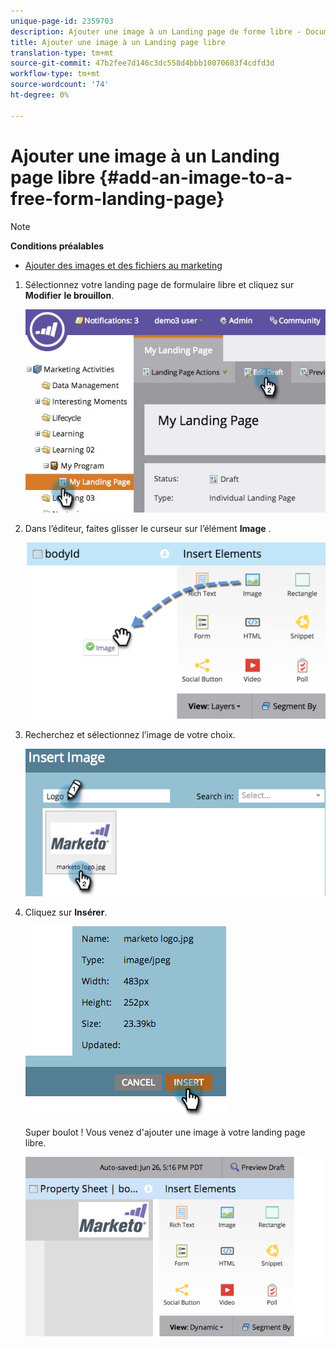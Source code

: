 ```yaml
---
unique-page-id: 2359703
description: Ajouter une image à un Landing page de forme libre - Documents marketing - Documentation du produit
title: Ajouter une image à un Landing page libre
translation-type: tm+mt
source-git-commit: 47b2fee7d146c3dc558d4bbb10070683f4cdfd3d
workflow-type: tm+mt
source-wordcount: '74'
ht-degree: 0%

---
```



# Ajouter une image à un Landing page libre {#add-an-image-to-a-free-form-landing-page}

>[!NOTE]
>
>**Conditions préalables**
>
>* [Ajouter des images et des fichiers au marketing](../../../../product-docs/demand-generation/images-and-files/add-images-and-files-to-marketo.md)

>



1. Sélectionnez votre landing page de formulaire libre et cliquez sur **Modifier** **le brouillon**.

   ![](assets/landingpageeditdraft.jpg)

1. Dans l’éditeur, faites glisser le curseur sur l’élément **Image** .

   ![](assets/image2015-5-21-15-3a38-3a58.png)

1. Recherchez et sélectionnez l’image de votre choix.

   ![](assets/image2014-9-16-14-3a35-3a59.png)

1. Cliquez sur **Insérer**.

   ![](assets/image2014-9-16-15-3a3-3a48.png)

   Super boulot ! Vous venez d&#39;ajouter une image à votre landing page libre.

   ![](assets/image2015-5-21-15-3a40-3a11.png)

